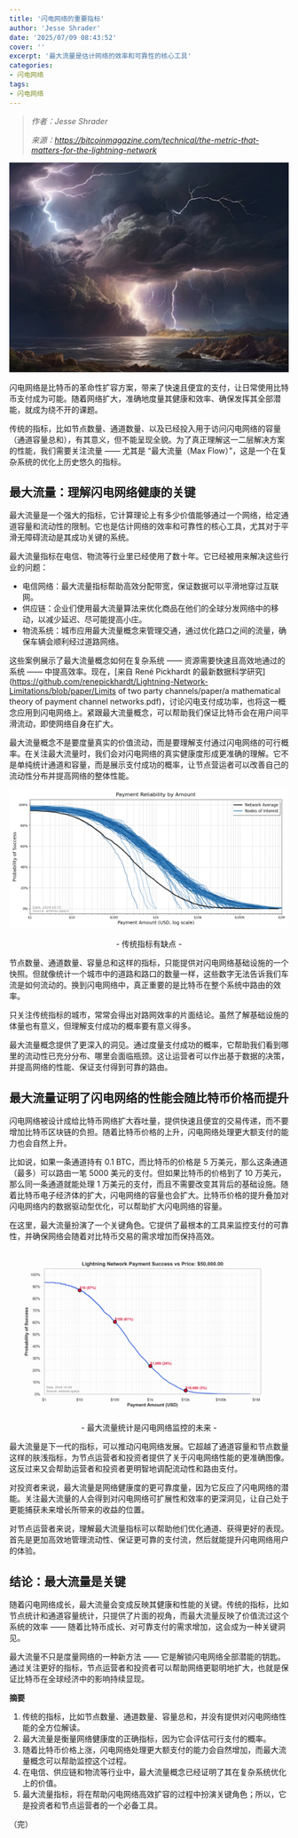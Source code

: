 ```yaml
---
title: '闪电网络的重要指标'
author: 'Jesse Shrader'
date: '2025/07/09 08:43:52'
cover: ''
excerpt: '最大流量是估计网络的效率和可靠性的核心工具'
categories:
- 闪电网络
tags:
- 闪电网络
---
```



> *作者：Jesse Shrader*
> 
> *来源：<https://bitcoinmagazine.com/technical/the-metric-that-matters-for-the-lightning-network>*



![leonardo_diffusion_xl_a_lightning_storm_1](../images/the-metric-that-matters-for-the-lightning-network/leonardo_diffusion_xl_a_lightning_storm_1.jpg)

闪电网络是比特币的革命性扩容方案，带来了快速且便宜的支付，让日常使用比特币支付成为可能。随着网络扩大，准确地度量其健康和效率、确保发挥其全部潜能，就成为绕不开的课题。

传统的指标，比如节点数量、通道数量、以及已经投入用于访问闪电网络的容量（通道容量总和），有其意义，但不能呈现全貌。为了真正理解这一二层解决方案的性能，我们需要关注流量 —— 尤其是 “最大流量（Max Flow）”，这是一个在复杂系统的优化上历史悠久的指标。

## 最大流量：理解闪电网络健康的关键

最大流量是一个强大的指标，它计算理论上有多少价值能够通过一个网络，给定通道容量和流动性的限制。它也是估计网络的效率和可靠性的核心工具，尤其对于平滑无障碍流动是其成功关键的系统。

最大流量指标在电信、物流等行业里已经使用了数十年。它已经被用来解决这些行业的问题：

- 电信网络：最大流量指标帮助高效分配带宽，保证数据可以平滑地穿过互联网。
- 供应链：企业们使用最大流量算法来优化商品在他们的全球分发网络中的移动，以减少延迟、尽可能提高小庄。
- 物流系统：城市应用最大流量概念来管理交通，通过优化路口之间的流量，确保车辆会顺利经过道路网络。

这些案例展示了最大流量概念如何在复杂系统 —— 资源需要快速且高效地通过的系统 —— 中提高效率。现在，[来自 René Pickhardt 的最新数据科学研究](https://github.com/renepickhardt/Lightning-Network-Limitations/blob/paper/Limits of two party channels/paper/a mathematical theory of payment channel networks.pdf)，讨论闪电支付成功率，也将这一概念应用到闪电网络上。紧跟最大流量概念，可以帮助我们保证比特币会在用户间平滑流动，即使网络自身在扩大。

最大流量概念不是要度量真实的价值流动，而是要理解支付通过闪电网络的可行概率。在关注最大流量时，我们会对闪电网络的真实健康度形成更准确的理解。它不是单纯统计通道和容量，而是展示支付成功的概率，让节点营运者可以改善自己的流动性分布并提高网络的整体性能。

![245_image2](../images/the-metric-that-matters-for-the-lightning-network/245_image2.png)

<p style="text-align:center">- 传统指标有缺点 -</p>


节点数量、通道数量、容量总和这样的指标，只能提供对闪电网络基础设施的一个快照。但就像统计一个城市中的道路和路口的数量一样，这些数字无法告诉我们车流是如何流动的。换到闪电网络中，真正重要的是比特币在整个系统中路由的效率。

只关注传统指标的城市，常常会得出对路网效率的片面结论。虽然了解基础设施的体量也有意义，但理解支付成功的概率要有意义得多。

最大流量概念提供了更深入的洞见。通过度量支付成功的概率，它帮助我们看到哪里的流动性已充分分布、哪里会面临瓶颈。这让运营者可以作出基于数据的决策，并提高网络的性能、保证支付得到可靠的路由。

## 最大流量证明了闪电网络的性能会随比特币价格而提升

闪电网络被设计成给比特币网络扩大吞吐量，提供快速且便宜的交易传递，而不要增加比特币区块链的负担。随着比特币价格的上升，闪电网络处理更大额支付的能力也会自然上升。

比如说，如果一条通道持有 0.1 BTC，而比特币的价格是 5 万美元，那么这条通道（最多）可以路由一笔 5000 美元的支付。但如果比特币的价格到了 10 万美元，那么同一条通道就能处理 1 万美元的支付，而且不需要改变其背后的基础设施。随着比特币电子经济体的扩大，闪电网络的容量也会扩大。比特币价格的提升叠加对闪电网络内的数据驱动型优化，可以帮助扩大闪电网络的容量。

在这里，最大流量扮演了一个关键角色。它提供了最根本的工具来监控支付的可靠性，并确保网络会随着对比特币交易的需求增加而保持高效。

![1_image1](../images/the-metric-that-matters-for-the-lightning-network/1_image1.png)

<p style="text-align:center">- 最大流量统计是闪电网络监控的未来 -</p>


最大流量是下一代的指标，可以推动闪电网络发展。它超越了通道容量和节点数量这样的肤浅指标，为节点运营者和投资者提供了关于闪电网络性能的更准确图像。这反过来又会帮助运营者和投资者更明智地调配流动性和路由支付。

对投资者来说，最大流量是网络健康度的更可靠度量，因为它反应了闪电网络的潜能。关注最大流量的人会得到对闪电网络可扩展性和效率的更深洞见，让自己处于更能捕获未来增长所带来的收益的位置。

对节点运营者来说，理解最大流量指标可以帮助他们优化通道、获得更好的表现。首先是更加高效地管理流动性、保证更可靠的支付流，然后就能提升闪电网络用户的体验。

## 结论：最大流量是关键

随着闪电网络成长，最大流量会变成反映其健康和性能的关键。传统的指标，比如节点统计和通道容量统计，只提供了片面的视角，而最大流量反映了价值流过这个系统的效率 —— 随着比特币成长、对可靠支付的需求增加，这会成为一种关键洞见。

最大流量不只是度量网络的一种新方法 —— 它是解锁闪电网络全部潜能的钥匙。通过关注更好的指标，节点运营者和投资者可以帮助网络更聪明地扩大，也就是保证比特币在全球经济中的影响持续显现。

**摘要**

1. 传统的指标，比如节点数量、通道数量、容量总和，并没有提供对闪电网络性能的全方位解读。
2. 最大流量是衡量网络健康度的正确指标，因为它会评估可行支付的概率。
3. 随着比特币价格上涨，闪电网络处理更大额支付的能力会自然增加，而最大流量概念可以帮助监控这个过程。
4. 在电信、供应链和物流等行业中，最大流量概念已经证明了其在复杂系统优化上的价值。
5. 最大流量指标，将在帮助闪电网络高效扩容的过程中扮演关键角色；所以，它是投资者和节点运营者的一个必备工具。

（完）